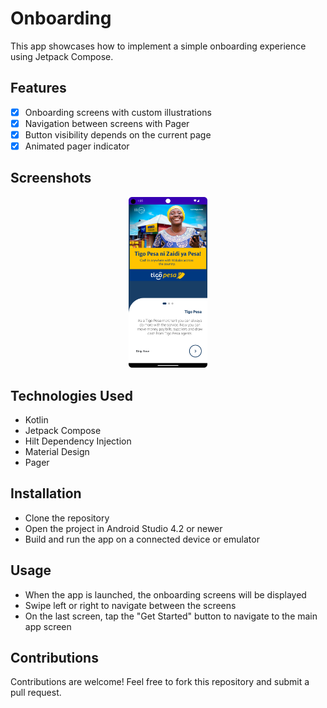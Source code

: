 # Onboarding

This app showcases how to implement a simple onboarding experience using Jetpack Compose.

## Features

- [x] Onboarding screens with custom illustrations
- [x] Navigation between screens with Pager
- [x] Button visibility depends on the current page
- [x] Animated pager indicator

## Screenshots

<p align="center">
<img src="docs/home.png" width="25%" height="25%"/>
</p>

## Technologies Used

- Kotlin
- Jetpack Compose
- Hilt Dependency Injection
- Material Design
- Pager

## Installation

- Clone the repository
- Open the project in Android Studio 4.2 or newer
- Build and run the app on a connected device or emulator

## Usage

- When the app is launched, the onboarding screens will be displayed
- Swipe left or right to navigate between the screens
- On the last screen, tap the "Get Started" button to navigate to the main app screen


## Contributions

Contributions are welcome! Feel free to fork this repository and submit a pull request.